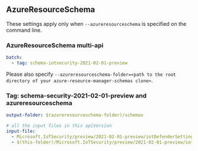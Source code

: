 ## AzureResourceSchema

These settings apply only when `--azureresourceschema` is specified on the command line.

### AzureResourceSchema multi-api

``` yaml $(azureresourceschema) && $(multiapi)
batch:
  - tag: schema-iotsecurity-2021-02-01-preview
```

Please also specify `--azureresourceschema-folder=<path to the root directory of your azure-resource-manager-schemas clone>`.

### Tag: schema-security-2021-02-01-preview and azureresourceschema

``` yaml $(tag) == 'schema-security-2021-02-01-preview' && $(azureresourceschema)
output-folder: $(azureresourceschema-folder)/schemas

# all the input files in this apiVersion
input-file:
  - Microsoft.IoTSecurity/preview/2021-02-01-preview/iotDefenderSettings.json
  - $(this-folder)/Microsoft.IoTSecurity/preview/2021-02-01-preview/iotDefenderSettings.json
```